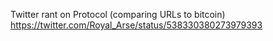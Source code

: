 Twitter rant on Protocol (comparing URLs to bitcoin) https://twitter.com/Royal_Arse/status/538330380273979393